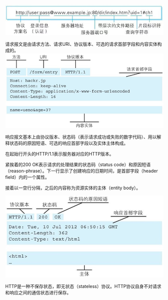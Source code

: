 ![](/assets/1761569579955_.pic.jpg)

请求报文是由请求方法、请求URI、协议版本、可选的请求首部字段和内容实体构成的。![](/assets/1771569580171_.pic_hd.jpg)

响应报文基本上由协议版本、状态码（表示请求成功或失败的数字代码）、用以解释状态码的原因短语、可选的响应首部字段以及实体主体构成。

在起始行开头的HTTP/1.1表示服务器对应的HTTP版本。

紧挨着的200 OK表示请求的处理结果的状态码（status code）和原因短语（reason-phrase）。下一行显示了创建响应的日期时间，是首部字段（header field）内的一个属性。

接着以一空行分隔，之后的内容称为资源实体的主体（entity body）。

![](/assets/1781569580331_.pic.jpg)

HTTP是一种不保存状态，即无状态（stateless）协议。HTTP协议自身不对请求和响应之间的通信状态进行保存。





